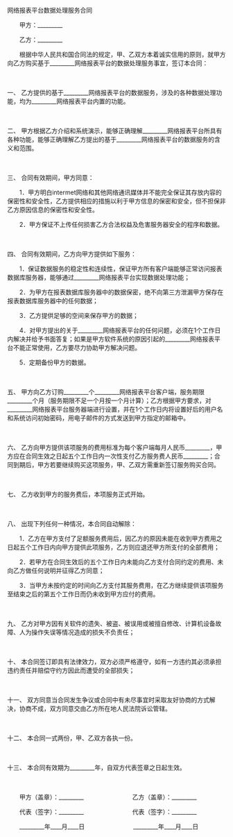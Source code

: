 



网络报表平台数据处理服务合同



 

　　甲方：_________　　

　　乙方：_________　　

　　根据中华人民共和国合同法的规定，甲、乙双方本着诚实信用的原则，就甲方向乙方购买基于_________网络报表平台的数据处理服务事宜，签订本合同：

　　

一、
乙方提供的基于_________网络报表平台的数据服务，涉及的各种数据处理功能，均为_________网络报表平台内置的功能。

　　

二、
甲方根据乙方介绍和系统演示，能够正确理解_________网络报表平台所具有各种功能，能够正确理解乙方提出的基于_________网络报表平台的数据服务的含义和范围。

　　

三、
合同有效期间，甲方同意：

　　1．甲方明白intermet网络和其他网络通讯媒体并不能完全保证其存放内容的保密性和安全性，乙方提供相应的措施以利于甲方信息的保密和安全，但不担保非乙方原因信息的保密性和安全性。

　　2．甲方保证不上传任何损害乙方合法权益及危害服务器安全的程序和数据。

　　

四、
合同有效期间，乙方向甲方提供如下服务：

　　1．保证数据服务的稳定性和连续性，保证甲方所有客户端能够正常访问报表数据库服务器，能够通过_________网络报表平台实现数据处理功能；

　　2．为甲方在报表数据库服务器中的数据保密，绝不向第三方泄漏甲方保存在报表数据库服务器中的任何数据；

　　3．乙方提供足够的空间来保存甲方的数据；

　　4．对甲方提出的关于_________网络报表平台的任何问题，必须在1个工作日内解决并给予书面答复；如果是甲方软件系统的原因引起的_________网络报表平台不能正常使用，乙方要尽力协助甲方解决问题。

　　5．定期备份甲方的数据。

　　

五、
甲方向乙方订购_________个_________网络报表平台客户端，服务期限_________个月（服务期限不足一个月按一个月计算）；乙方根据甲方要求，对_________网络报表平台服务器端进行设置，并在1个工作日内将设置好后的用户名和系统访问初始密码，用电子邮件的方式发送到甲方指定的邮箱中。

　　

六、
乙方向甲方提供该项服务的费用标准为每个客户端每月人民币_________，甲方应在合同生效之日起五个工作日内一次性支付乙方服务费人民币_________；合同到期后，甲方若要继续购买这项服务，甲、乙双方需重新签订服务购买合同。

　　

七、
乙方收到甲方的服务费后，本项服务正式开始。

　　

八、
出现下列任何一种情况，本合同自动解除：

　　1．乙方在甲方支付了足额服务费用后，因乙方的原因未能在收到甲方费用之日起五个工作日内向甲方提供此项服务，乙方则应退还甲方所支付的全部费用；

　　2．若甲方在合同生效后的五个工作日内未能向乙方支付合同约定的费用、未向乙方做任何说明并征得乙方同意；

　　3．当甲方未按约定的时间向乙方支付其服务费用，在乙方继续提供该项服务至结束之后的第五个工作日而仍未收到甲方应付的费用。

　　

九、
乙方对甲方因有关软件的遗失、被盗、被误用或被擅自修改、计算机设备故障、人为操作失误等情况造成的损失不负责任；

　　

十、
本合同签订即具有法律效力，双方必须严格遵守，如有一方违约其必须承担违约责任并赔偿守约方因此而遭受的全部损失；

　　

十一、
双方同意当合同发生争议或合同中有未尽事宜时采取友好协商的方式解决，协商不成，双方同意交由乙方所在地人民法院诉讼管辖。

　　

十二、
本合同一式两份，甲、乙双方各执一份。

　　

十三、
本合同有效期为_________年，自双方代表签章之日起生效。　　

　　

　　甲方（盖章）：_________　　　　　　　　乙方（盖章）：_________　　

　　代表（签字）：_________　　　　　　　　代表（签字）：_________　　

　　_________年____月____日　　　　　　　　_________年____月____日